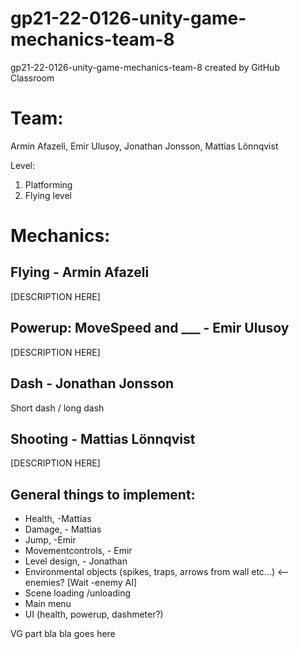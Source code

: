 # gp21-22-0126-unity-game-mechanics-team-8
gp21-22-0126-unity-game-mechanics-team-8 created by GitHub Classroom

# Team:
Armin Afazeli,
Emir Ulusoy,
Jonathan Jonsson,
Mattias Lönnqvist

Level:
1) Platforming
2) Flying level


# Mechanics:

## Flying - Armin Afazeli
[DESCRIPTION HERE]


## Powerup: MoveSpeed and ___ - Emir Ulusoy 
[DESCRIPTION HERE]


## Dash - Jonathan Jonsson
Short dash / long dash


## Shooting - Mattias Lönnqvist
[DESCRIPTION HERE]

## General things to implement:
* Health, -Mattias
* Damage, - Mattias
* Jump, -Emir
* Movementcontrols, - Emir 
* Level design, - Jonathan
* Environmental objects (spikes, traps, arrows from wall etc...) <--enemies? [Wait -enemy AI]
* Scene loading /unloading
* Main menu
* UI (health, powerup, dashmeter?) 


VG part bla bla goes here
